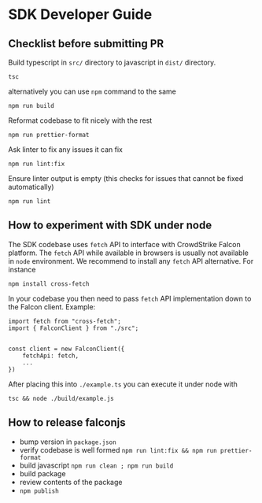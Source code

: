 # SDK Developer Guide 

## Checklist before submitting PR

Build typescript in `src/` directory to javascript in `dist/` directory.
```
tsc
```

alternatively you can use `npm` command to the same
```
npm run build
```

Reformat codebase to fit nicely with the rest
```
npm run prettier-format
```

Ask linter to fix any issues it can fix
```
npm run lint:fix
```

Ensure linter output is empty (this checks for issues that cannot be fixed automatically)
```
npm run lint
```

## How to experiment with SDK under node

The SDK codebase uses `fetch` API to interface with CrowdStrike Falcon platform. The `fetch` API while available in browsers
is usually not available in `node` environment. We recommend to install any `fetch` API alternative. For instance

```
npm install cross-fetch
```

In your codebase you then need to pass `fetch` API implementation down to the Falcon client. Example:
```
import fetch from "cross-fetch";
import { FalconClient } from "./src";


const client = new FalconClient({
    fetchApi: fetch,
    ...
})
```

After placing this into `./example.ts` you can execute it under node with
```
tsc && node ./build/example.js
```

## How to release falconjs

- bump version in `package.json`
- verify codebase is well formed `npm run lint:fix && npm run prettier-format`
- build javascript `npm run clean ; npm run build`
- build package
- review contents of the package
- `npm publish`
